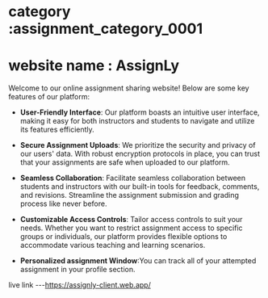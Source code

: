 # category :assignment_category_0001

# website name : AssignLy

Welcome to our online assignment sharing website! Below are some key features of our platform:

- **User-Friendly Interface**: Our platform boasts an intuitive user interface, making it easy for both instructors and students to navigate and utilize its features efficiently.

- **Secure Assignment Uploads**: We prioritize the security and privacy of our users' data. With robust encryption protocols in place, you can trust that your assignments are safe when uploaded to our platform.

- **Seamless Collaboration**: Facilitate seamless collaboration between students and instructors with our built-in tools for feedback, comments, and revisions. Streamline the assignment submission and grading process like never before.

- **Customizable Access Controls**: Tailor access controls to suit your needs. Whether you want to restrict assignment access to specific groups or individuals, our platform provides flexible options to accommodate various teaching and learning scenarios.

- **Personalized assignment Window**:You can track all of your attempted assignment in your profile section.


live link ---https://assignly-client.web.app/